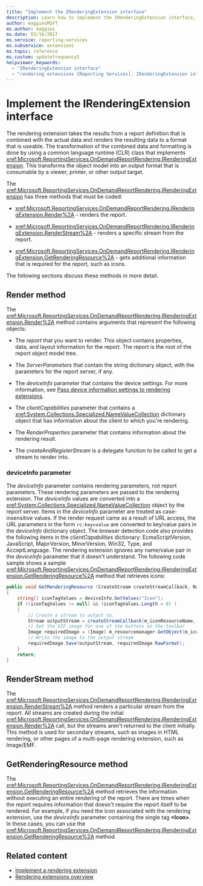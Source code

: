 ```yaml
---
title: "Implement the IRenderingExtension interface"
description: Learn how to implement the IRenderingExtension interface, which transforms report data into output formats that viewers, printers, and other targets consume.
author: maggiesMSFT
ms.author: maggies
ms.date: 03/16/2017
ms.service: reporting-services
ms.subservice: extensions
ms.topic: reference
ms.custom: updatefrequency5
helpviewer_keywords:
  - "IRenderingExtension interface"
  - "rendering extensions [Reporting Services], IRenderingExtension interface"
---
```

# Implement the IRenderingExtension interface
  The rendering extension takes the results from a report definition that is combined with the actual data and renders the resulting data to a format that is useable. The transformation of the combined data and formatting is done by using a common language runtime (CLR) class that implements <xref:Microsoft.ReportingServices.OnDemandReportRendering.IRenderingExtension>. This transforms the object model into an output format that is consumable by a viewer, printer, or other output target.  
  
 The <xref:Microsoft.ReportingServices.OnDemandReportRendering.IRenderingExtension> has three methods that must be coded:  
  
-   <xref:Microsoft.ReportingServices.OnDemandReportRendering.IRenderingExtension.Render%2A> - renders the report.  
  
-   <xref:Microsoft.ReportingServices.OnDemandReportRendering.IRenderingExtension.RenderStream%2A> - renders a specific stream from the report.  
  
-   <xref:Microsoft.ReportingServices.OnDemandReportRendering.IRenderingExtension.GetRenderingResource%2A> - gets additional information that is required for the report, such as icons.  
  
 The following sections discuss these methods in more detail.  
  
## Render method  
 The <xref:Microsoft.ReportingServices.OnDemandReportRendering.IRenderingExtension.Render%2A> method contains arguments that represent the following objects:  
  
-   The *report* that you want to render. This object contains properties, data, and layout information for the report. The report is the root of the report object model tree.  
  
-   The *ServerParameters* that contain the string dictionary object, with the parameters for the report server, if any.  
  
-   The *deviceInfo* parameter that contains the device settings. For more information, see [Pass device information settings to rendering extensions](../../../reporting-services/report-server-web-service/net-framework/passing-device-information-settings-to-rendering-extensions.md).  
  
-   The *clientCapabilities* parameter that contains a <xref:System.Collections.Specialized.NameValueCollection> dictionary object that has information about the client to which you're rendering.  
  
-   The *RenderProperties* parameter that contains information about the rendering result.  
  
-   The *createAndRegisterStream* is a delegate function to be called to get a stream to render into.  
  
### deviceInfo parameter  
 The *deviceInfo* parameter contains rendering parameters, not report parameters. These rendering parameters are passed to the rendering extension. The *deviceInfo* values are converted into a <xref:System.Collections.Specialized.NameValueCollection> object by the report server. Items in the *deviceInfo* parameter are treated as case-insensitive values. If the render request came as a result of URL access, the URL parameters in the form `rc:key=value` are converted to key/value pairs in the *deviceInfo* dictionary object. The browser detection code also provides the following items in the *clientCapabilities* dictionary: EcmaScriptVersion, JavaScript, MajorVersion, MinorVersion, Win32, Type, and AcceptLanguage. The rendering extension ignores any name/value pair in the *deviceInfo* parameter that it doesn't understand. The following code sample shows a sample <xref:Microsoft.ReportingServices.OnDemandReportRendering.IRenderingExtension.GetRenderingResource%2A> method that retrieves icons:  
  
```csharp  
public void GetRenderingResource (CreateStream createStreamCallback, NameValueCollection deviceInfo)  
{  
    string[] iconTagValues = deviceInfo.GetValues("Icon");  
    if ((iconTagValues != null) && (iconTagValues.Length > 0) )  
    {  
        // Create a stream to output to.  
        Stream outputStream = createStreamCallback(m_iconResourceName, "gif", null, "image/gif", false);  
        // Get the GIF image for one of the buttons on the toolbar  
        Image requiredImage = (Image) m_resourcemanager.GetObject(m_iconResourceName  
        // Write the image to the output stream  
        requiredImage.Save(outputStream, requiredImage.RawFormat);  
    }  
    return;  
}  
```  
  
## RenderStream method  
 The <xref:Microsoft.ReportingServices.OnDemandReportRendering.IRenderingExtension.RenderStream%2A> method renders a particular stream from the report. All streams are created during the initial <xref:Microsoft.ReportingServices.OnDemandReportRendering.IRenderingExtension.Render%2A> call, but the streams aren't returned to the client initially. This method is used for secondary streams, such as images in HTML rendering, or other pages of a multi-page rendering extension, such as Image/EMF.  
  
## GetRenderingResource method  
 The <xref:Microsoft.ReportingServices.OnDemandReportRendering.IRenderingExtension.GetRenderingResource%2A> method retrieves the information without executing an entire rendering of the report. There are times when the report requires information that doesn't require the report itself to be rendered. For example, if you need the icon associated with the rendering extension, use the *deviceInfo* parameter containing the single tag **\<Icon>**. In these cases, you can use the <xref:Microsoft.ReportingServices.OnDemandReportRendering.IRenderingExtension.GetRenderingResource%2A> method.  
  
## Related content

- [Implement a rendering extension](../../../reporting-services/extensions/rendering-extension/implementing-a-rendering-extension.md)   
- [Rendering extensions overview](../../../reporting-services/extensions/rendering-extension/rendering-extensions-overview.md)  
  
  
